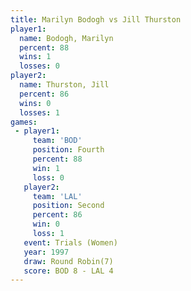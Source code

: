```yaml
---
title: Marilyn Bodogh vs Jill Thurston
player1:               
  name: Bodogh, Marilyn
  percent: 88          
  wins: 1              
  losses: 0            
player2:               
  name: Thurston, Jill 
  percent: 86          
  wins: 0              
  losses: 1            
games:
 - player1:          
     team: 'BOD'     
     position: Fourth
     percent: 88     
     win: 1          
     loss: 0         
   player2:          
     team: 'LAL'     
     position: Second
     percent: 86     
     win: 0          
     loss: 1         
   event: Trials (Women)
   year: 1997           
   draw: Round Robin(7) 
   score: BOD 8 - LAL 4 
---
```

